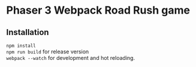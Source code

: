 # Phaser 3 Webpack Road Rush game

## Installation  
`npm install`  
`npm run build` for release version  
`webpack --watch` for development and hot reloading.  
 